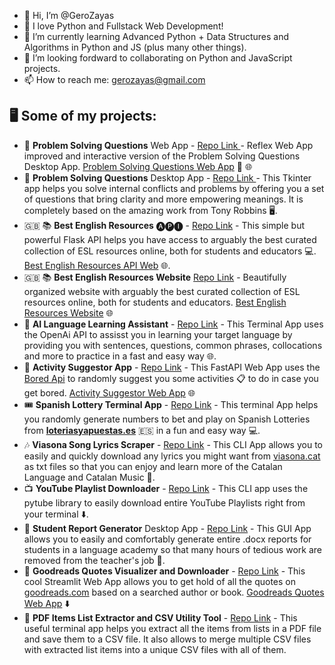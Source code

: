- 👋 Hi, I’m @GeroZayas
- 👀 I love Python and Fullstack Web Development!
- 🌱 I’m currently learning Advanced Python + Data Structures and Algorithms in Python and JS (plus many other things).
- 💞️ I’m looking fordward to collaborating on Python and JavaScript projects.
- 📫 How to reach me: gerozayas@gmail.com

## 🖥️ Some of my projects:
- 🧠 **Problem Solving Questions** Web App - [Repo Link ](https://github.com/GeroZayas/TR-ProblemSolvingQuestions-Reflex) - Reflex Web App improved and interactive version of the Problem Solving Questions Desktop App. [Problem Solving Questions Web App](https://problemsolving.reflex.run/) 🔧 🌐
- 🧠 **Problem Solving Questions** Desktop App - [Repo Link ](https://github.com/GeroZayas/Problem-Solving-Questions-GUI) - This Tkinter app helps you solve internal conflicts and problems by offering you a set of questions that bring clarity and more empowering meanings. It is completely based on the amazing work from Tony Robbins 🖥️.
- 🇬🇧 📚 **Best English Resources** 🅐🅟🅘 - [Repo Link](https://github.com/GeroZayas/Best-English-Resources-API) - This simple but powerful Flask API helps you have access to arguably the best curated collection of ESL resources online, both for students and educators 💻. [Best English Resources API Web](https://api-english-resources.up.railway.app/) 🌐.
- 🇬🇧 📚 **Best English Resources Website** [Repo Link](https://github.com/GeroZayas/Best-English-Resources) - Beautifully organized website with arguably the best curated collection of ESL resources online, both for students and educators. [Best English Resources Website](https://best-english-resources.pages.dev/) 🌐
- 🤖 **AI Language Learning Assistant** - [Repo Link](https://github.com/GeroZayas/OpenAI-Language-Learning-Assistant) - This Terminal App uses the OpenAi API to assisst you in learning your target language by providing you with sentences, questions, common phrases, collocations and more to practice in a fast and easy way 🌐.
- 🎲 **Activity Suggestor App** - [Repo Link](https://github.com/GeroZayas/FastAPI_Alpha_A_Suggest_Activity_Do_Not_Get_Bored) - This FastAPI Web App uses the [Bored Api](http://www.boredapi.com/) to randomly suggest you some activities 📋 to do in case you get bored. [Activity Suggestor Web App](https://activitysuggestor.up.railway.app/) 🌐
- 🎟️ **Spanish Lottery Terminal App** - [Repo Link](https://github.com/GeroZayas/Spanish-Lottery-CLI) - This terminal App helps you randomly generate numbers to bet and play on Spanish Lotteries from [**loteriasyapuestas.es**](https://www.loteriasyapuestas.es/) 🇪🇸 in a fun and easy way 💻.
- 🎶 **Viasona Song Lyrics Scraper** - [Repo Link](https://github.com/GeroZayas/Viasona-Song-Lyrics-Scraper) - This CLI App allows you to easily and quickly download any lyrics you might want from [viasona.cat](https://www.viasona.cat/) as txt files so that you can enjoy and learn more of the Catalan Language and Catalan Music 📄.
- 📺 **YouTube Playlist Downloader** - [Repo Link](https://github.com/GeroZayas/Youtube-Playlist-Downloader) - This CLI app uses the pytube library to easily download entire YouTube Playlists right from your terminal ⬇️.
- 📝 **Student Report Generator** Desktop App - [Repo Link](https://github.com/GeroZayas/Student-Report-Generator) - This GUI App allows you to easily and comfortably generate entire .docx reports for students in a language academy so that many hours of tedious work are removed from the teacher's job 📄.
- 💬 **Goodreads Quotes Visualizer and Downloader** - [Repo Link](https://github.com/GeroZayas/Goodreads-Quotes-App-Streamlit) - This cool Streamlit Web App allows you to get hold of all the quotes on [goodreads.com](https://www.goodreads.com/) based on a searched author or book. [Goodreads Quotes Web App](https://goodreads-quotes.streamlit.app/) ⬇️
- 📄 **PDF Items List Extractor and CSV Utility Tool** - [Repo Link](https://github.com/GeroZayas/PDF-itemslist-extractor) - This useful terminal app helps you extract all the items from lists in a PDF file and save them to a CSV file. It also allows to merge multiple CSV files with extracted list items into a unique CSV files with all of them.




<!---
GeroZayas/GeroZayas is a ✨ special ✨ repository because its `README.md` (this file) appears on your GitHub profile.
You can click the Preview link to take a look at your changes.
--->
